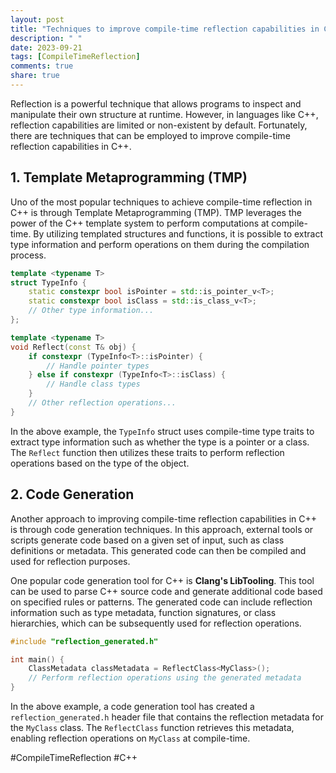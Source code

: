 ```yaml
---
layout: post
title: "Techniques to improve compile-time reflection capabilities in C++."
description: " "
date: 2023-09-21
tags: [CompileTimeReflection]
comments: true
share: true
---
```


Reflection is a powerful technique that allows programs to inspect and manipulate their own structure at runtime. However, in languages like C++, reflection capabilities are limited or non-existent by default. Fortunately, there are techniques that can be employed to improve compile-time reflection capabilities in C++.

## 1. Template Metaprogramming (TMP)
Uno of the most popular techniques to achieve compile-time reflection in C++ is through Template Metaprogramming (TMP). TMP leverages the power of the C++ template system to perform computations at compile-time. By utilizing templated structures and functions, it is possible to extract type information and perform operations on them during the compilation process.

```cpp
template <typename T>
struct TypeInfo {
    static constexpr bool isPointer = std::is_pointer_v<T>;
    static constexpr bool isClass = std::is_class_v<T>;
    // Other type information...
};

template <typename T>
void Reflect(const T& obj) {
    if constexpr (TypeInfo<T>::isPointer) {
        // Handle pointer types
    } else if constexpr (TypeInfo<T>::isClass) {
        // Handle class types
    }
    // Other reflection operations...
}
```

In the above example, the `TypeInfo` struct uses compile-time type traits to extract type information such as whether the type is a pointer or a class. The `Reflect` function then utilizes these traits to perform reflection operations based on the type of the object.

## 2. Code Generation
Another approach to improving compile-time reflection capabilities in C++ is through code generation techniques. In this approach, external tools or scripts generate code based on a given set of input, such as class definitions or metadata. This generated code can then be compiled and used for reflection purposes.

One popular code generation tool for C++ is **Clang's LibTooling**. This tool can be used to parse C++ source code and generate additional code based on specified rules or patterns. The generated code can include reflection information such as type metadata, function signatures, or class hierarchies, which can be subsequently used for reflection operations.

```cpp
#include "reflection_generated.h"

int main() {
    ClassMetadata classMetadata = ReflectClass<MyClass>();
    // Perform reflection operations using the generated metadata
}
```

In the above example, a code generation tool has created a `reflection_generated.h` header file that contains the reflection metadata for the `MyClass` class. The `ReflectClass` function retrieves this metadata, enabling reflection operations on `MyClass` at compile-time.

#CompileTimeReflection #C++